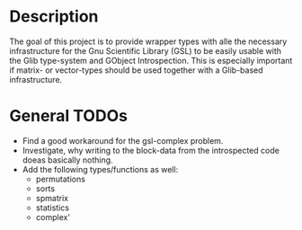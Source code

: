 # Description

The goal of this project is to provide wrapper types with alle the necessary
infrastructure for the Gnu Scientific Library (GSL) to be easily usable with
the Glib type-system and GObject Introspection.
This is especially important if matrix- or vector-types should be used together
with a Glib-based infrastructure.

# General TODOs

* Find a good workaround for the gsl-complex problem.
* Investigate, why writing to the block-data from the introspected code doeas
  basically nothing.
* Add the following types/functions as well:
  * permutations
  * sorts
  * spmatrix
  * statistics
  * complex'

